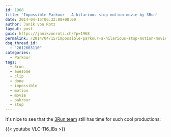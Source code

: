 ```yaml
---
id: 1968
title: 'Impossible Parkour - A hilarious stop motion movie by 3Run'
date: 2014-04-15T06:32:08+00:00
author: Janik von Rotz
layout: post
guid: https://janikvonrotz.ch/?p=1968
permalink: /2014/04/15/impossible-parkour-a-hilarious-stop-motion-movie-by-3run/
dsq_thread_id:
  - "2612663110"
categories:
  - Parkour
tags:
  - 3run
  - awesome
  - clip
  - done
  - impossible
  - motion
  - movie
  - pakrour
  - stop
---
```

It's nice to see that the [3Run team](http://www.3run.co.uk/) still has time for such cool productions:

{{< youtube VLC-Tl6_IBs >}}